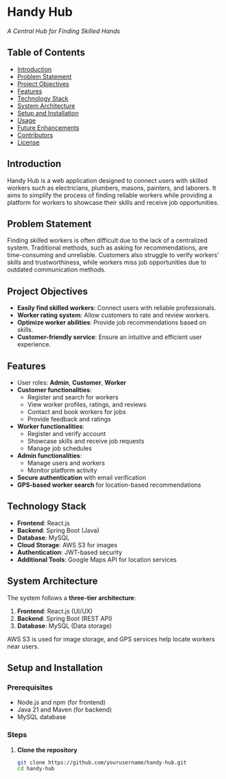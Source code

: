 # Handy Hub  
*A Central Hub for Finding Skilled Hands*  

## Table of Contents  
- [Introduction](#introduction)  
- [Problem Statement](#problem-statement)  
- [Project Objectives](#project-objectives)  
- [Features](#features)  
- [Technology Stack](#technology-stack)  
- [System Architecture](#system-architecture)  
- [Setup and Installation](#setup-and-installation)  
- [Usage](#usage)  
- [Future Enhancements](#future-enhancements)  
- [Contributors](#contributors)  
- [License](#license)  

## Introduction  
Handy Hub is a web application designed to connect users with skilled workers such as electricians, plumbers, masons, painters, and laborers. It aims to simplify the process of finding reliable workers while providing a platform for workers to showcase their skills and receive job opportunities.  

## Problem Statement  
Finding skilled workers is often difficult due to the lack of a centralized system. Traditional methods, such as asking for recommendations, are time-consuming and unreliable. Customers also struggle to verify workers’ skills and trustworthiness, while workers miss job opportunities due to outdated communication methods.  

## Project Objectives  
- **Easily find skilled workers**: Connect users with reliable professionals.  
- **Worker rating system**: Allow customers to rate and review workers.  
- **Optimize worker abilities**: Provide job recommendations based on skills.  
- **Customer-friendly service**: Ensure an intuitive and efficient user experience.  

## Features  
- User roles: **Admin**, **Customer**, **Worker**  
- **Customer functionalities**:  
  - Register and search for workers  
  - View worker profiles, ratings, and reviews  
  - Contact and book workers for jobs  
  - Provide feedback and ratings  
- **Worker functionalities**:  
  - Register and verify account  
  - Showcase skills and receive job requests  
  - Manage job schedules  
- **Admin functionalities**:  
  - Manage users and workers  
  - Monitor platform activity  
- **Secure authentication** with email verification  
- **GPS-based worker search** for location-based recommendations  

## Technology Stack  
- **Frontend**: React.js  
- **Backend**: Spring Boot (Java)  
- **Database**: MySQL  
- **Cloud Storage**: AWS S3 for images  
- **Authentication**: JWT-based security  
- **Additional Tools**: Google Maps API for location services  

## System Architecture  
The system follows a **three-tier architecture**:  
1. **Frontend**: React.js (UI/UX)  
2. **Backend**: Spring Boot (REST API)  
3. **Database**: MySQL (Data storage)  

AWS S3 is used for image storage, and GPS services help locate workers near users.  

## Setup and Installation  
### Prerequisites  
- Node.js and npm (for frontend)  
- Java 21 and Maven (for backend)  
- MySQL database  

### Steps  
1. **Clone the repository**  
   ```sh
   git clone https://github.com/yourusername/handy-hub.git
   cd handy-hub
